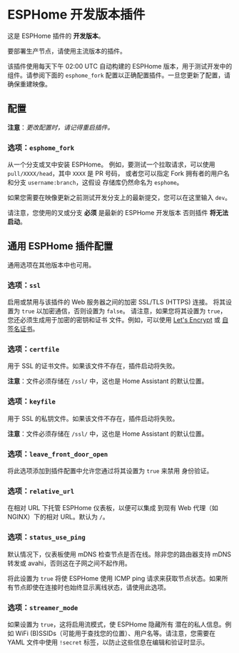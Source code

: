 # ESPHome 开发版本插件

这是 ESPHome 插件的 **开发版本**。

要部署生产节点，请使用主流版本的插件。

该插件使用每天下午 02:00 UTC 自动构建的 ESPHome 版本，用于测试开发中的组件。请参阅下面的 `esphome_fork` 配置以正确配置插件。一旦您更新了配置，请确保重建映像。

## 配置

**注意**：_更改配置时，请记得重启插件。_

### 选项：`esphome_fork`

从一个分支或叉中安装 ESPHome。
例如，要测试一个拉取请求，可以使用 `pull/XXXX/head`，其中 `XXXX` 是 PR 号码，
或者您可以指定 Fork 拥有者的用户名和分支 `username:branch`，这假设
存储库仍然命名为 `esphome`。

如果您需要在映像更新之前测试开发分支上的最新提交，您可以在这里输入 `dev`。

请注意，您使用的叉或分支 **必须** 是最新的 ESPHome 开发版本
否则插件 **将无法启动**。


## 通用 ESPHome 插件配置

通用选项在其他版本中也可用。

### 选项：`ssl`

启用或禁用与该插件的 Web 服务器之间的加密 SSL/TLS (HTTPS) 连接。
将其设置为 `true` 以加密通信，否则设置为 `false`。
请注意，如果您将其设置为 `true`，您还必须生成用于加密的密钥和证书
文件。例如，可以使用 [Let's Encrypt](https://www.home-assistant.io/addons/lets_encrypt/)
或 [自签名证书](https://www.home-assistant.io/docs/ecosystem/certificates/tls_self_signed_certificate/)。

### 选项：`certfile`

用于 SSL 的证书文件。如果该文件不存在，插件启动将失败。

**注意**：文件必须存储在 `/ssl/` 中，这也是 Home Assistant 的默认位置。

### 选项：`keyfile`

用于 SSL 的私钥文件。如果该文件不存在，插件启动将失败。

**注意**：文件必须存储在 `/ssl/` 中，这也是 Home Assistant 的默认位置。

### 选项：`leave_front_door_open`

将此选项添加到插件配置中允许您通过将其设置为 `true` 来禁用
身份验证。

### 选项：`relative_url`

在相对 URL 下托管 ESPHome 仪表板，以便可以集成
到现有 Web 代理（如 NGINX）下的相对 URL。默认为 `/`。

### 选项：`status_use_ping`

默认情况下，仪表板使用 mDNS 检查节点是否在线。除非您的路由器支持 mDNS 转发或 avahi，否则这在子网之间不起作用。

将此设置为 `true` 将使 ESPHome 使用 ICMP ping 请求来获取节点状态。如果所有节点即使在连接时也始终显示离线状态，请使用此选项。

### 选项：`streamer_mode`

如果设置为 `true`，这将启用流模式，使 ESPHome 隐藏所有
潜在的私人信息。例如 WiFi (B)SSIDs（可能用于查找您的位置）、用户名等。请注意，您需要在 YAML 文件中使用
`!secret` 标签，以防止这些信息在编辑和验证时显示。